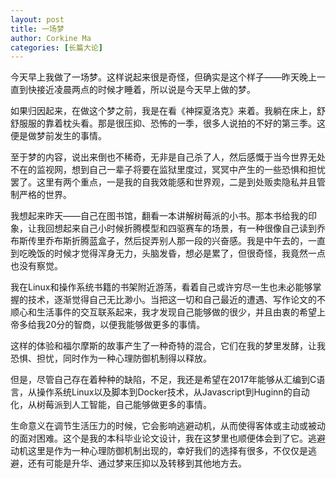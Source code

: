 ```yaml
---
layout: post
title: 一场梦
author: Corkine Ma
categories: [长篇大论]
---
```


今天早上我做了一场梦。这样说起来很是奇怪，但确实是这个样子——昨天晚上一直到快接近凌晨两点的时候才睡着，所以说是今天早上做的梦。

如果归因起来，在做这个梦之前，我是在看《神探夏洛克》来着。我躺在床上，舒舒服服的靠着枕头看。那是很压抑、恐怖的一季，很多人说拍的不好的第三季。这便是做梦前发生的事情。

至于梦的内容，说出来倒也不稀奇，无非是自己杀了人，然后感慨于当今世界无处不在的监视网，想到自己一辈子将要在监狱里度过，冥冥中产生的一些恐惧和担忧罢了。这里有两个重点，一是我的自我效能感和世界观，二是到处贩卖隐私并且管制严格的世界。

我想起来昨天——自己在图书馆，翻看一本讲解树莓派的小书。那本书给我的印象，让我回想起来自己小时候折腾模型和四驱赛车的场景，有一种很像自己读到乔布斯传里乔布斯折腾蓝盒子，然后捉弄别人那一段的兴奋感。我是中午去的，一直到吃晚饭的时候才觉得浑身无力，头脑发昏，想必是累了，但很奇怪，我竟然一点也没有察觉。

我在Linux和操作系统书籍的书架附近游荡，看着自己或许穷尽一生也未必能够掌握的技术，逐渐觉得自己无比渺小。当把这一切和自己最近的遭遇、写作论文的不顺心和生活事件的交互联系起来，我才发现自己能够做的很少，并且由衷的希望上帝多给我20分的智商，以便我能够做更多的事情。

这样的体验和福尔摩斯的故事产生了一种奇特的混合，它们在我的梦里发酵，让我恐惧、担忧，同时作为一种心理防御机制得以释放。

但是，尽管自己存在着种种的缺陷，不足，我还是希望在2017年能够从汇编到C语言，从操作系统Linux以及脚本到Docker技术，从Javascript到Huginn的自动化，从树莓派到人工智能，自己能够做更多的事情。

生命意义在调节生活压力的时候，它会影响逃避动机，从而使得客体或主动或被动的面对困难。这个是我的本科毕业论文设计，我在这梦里也顺便体会到了它。逃避动机这里是作为一种心理防御机制出现的，幸好我们的选择有很多，不仅仅是逃避，还有可能是升华、通过梦来压抑以及转移到其他地方去。



